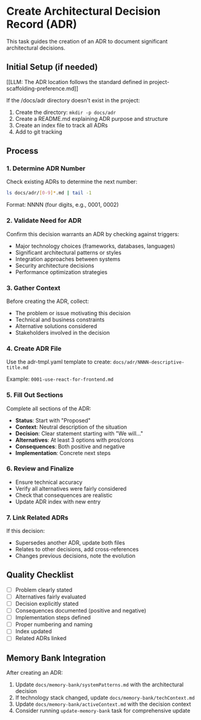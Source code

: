 # Create Architectural Decision Record (ADR)

This task guides the creation of an ADR to document significant architectural decisions.

## Initial Setup (if needed)

[[LLM: The ADR location follows the standard defined in project-scaffolding-preference.md]]

If the /docs/adr directory doesn't exist in the project:
1. Create the directory: `mkdir -p docs/adr`
2. Create a README.md explaining ADR purpose and structure
3. Create an index file to track all ADRs
4. Add to git tracking

## Process

### 1. Determine ADR Number

Check existing ADRs to determine the next number:
```bash
ls docs/adr/[0-9]*.md | tail -1
```

Format: NNNN (four digits, e.g., 0001, 0002)

### 2. Validate Need for ADR

Confirm this decision warrants an ADR by checking against triggers:
- Major technology choices (frameworks, databases, languages)
- Significant architectural patterns or styles
- Integration approaches between systems
- Security architecture decisions
- Performance optimization strategies

### 3. Gather Context

Before creating the ADR, collect:
- The problem or issue motivating this decision
- Technical and business constraints
- Alternative solutions considered
- Stakeholders involved in the decision

### 4. Create ADR File

Use the adr-tmpl.yaml template to create:
`docs/adr/NNNN-descriptive-title.md`

Example: `0001-use-react-for-frontend.md`

### 5. Fill Out Sections

Complete all sections of the ADR:
- **Status**: Start with "Proposed"
- **Context**: Neutral description of the situation
- **Decision**: Clear statement starting with "We will..."
- **Alternatives**: At least 3 options with pros/cons
- **Consequences**: Both positive and negative
- **Implementation**: Concrete next steps

### 6. Review and Finalize

- Ensure technical accuracy
- Verify all alternatives were fairly considered
- Check that consequences are realistic
- Update ADR index with new entry

### 7. Link Related ADRs

If this decision:
- Supersedes another ADR, update both files
- Relates to other decisions, add cross-references
- Changes previous decisions, note the evolution

## Quality Checklist

- [ ] Problem clearly stated
- [ ] Alternatives fairly evaluated
- [ ] Decision explicitly stated
- [ ] Consequences documented (positive and negative)
- [ ] Implementation steps defined
- [ ] Proper numbering and naming
- [ ] Index updated
- [ ] Related ADRs linked

## Memory Bank Integration

After creating an ADR:
1. Update `docs/memory-bank/systemPatterns.md` with the architectural decision
2. If technology stack changed, update `docs/memory-bank/techContext.md`
3. Update `docs/memory-bank/activeContext.md` with the decision context
4. Consider running `update-memory-bank` task for comprehensive update